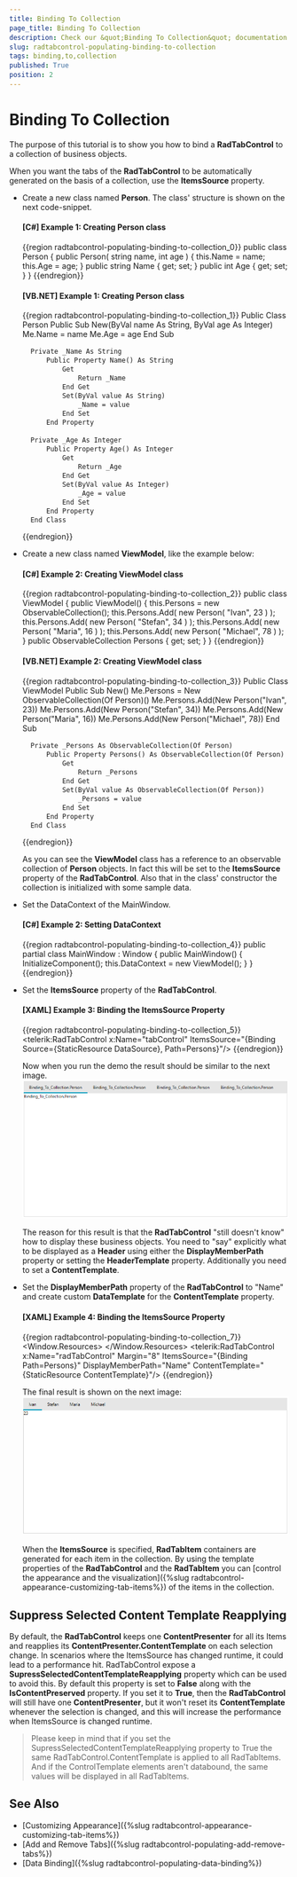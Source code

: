 ```yaml
---
title: Binding To Collection
page_title: Binding To Collection
description: Check our &quot;Binding To Collection&quot; documentation article for the RadTabControl {{ site.framework_name }} control.
slug: radtabcontrol-populating-binding-to-collection
tags: binding,to,collection
published: True
position: 2
---
```


# Binding To Collection

The purpose of this tutorial is to show you how to bind a __RadTabControl__ to a collection of business objects.				

When you want the tabs of the __RadTabControl__ to be automatically generated on the basis of a collection, use the __ItemsSource__ property.				

* Create a new class named __Person__. The class' structure is shown on the next code-snippet.		
				
	#### __[C#] Example 1: Creating Person class__	
	{{region radtabcontrol-populating-binding-to-collection_0}}
		public class Person
		{
			public Person( string name, int age )
			{
				this.Name = name;
				this.Age = age;
			}
			public string Name { get; set; }
			public int Age { get; set; }
		}
	{{endregion}}
	
	#### __[VB.NET] Example 1: Creating Person class__	
	{{region radtabcontrol-populating-binding-to-collection_1}}
		Public Class Person
			Public Sub New(ByVal name As String, ByVal age As Integer)
				Me.Name = name
				Me.Age = age
			End Sub
		
		Private _Name As String
			Public Property Name() As String
				Get
					Return _Name
				End Get
				Set(ByVal value As String)
					_Name = value
				End Set
			End Property
		
		Private _Age As Integer
			Public Property Age() As Integer
				Get
					Return _Age
				End Get
				Set(ByVal value As Integer)
					_Age = value
				End Set
			End Property
		End Class
	{{endregion}}

* Create a new class named __ViewModel__, like the example below:						

	#### __[C#] Example 2: Creating ViewModel class__
	{{region radtabcontrol-populating-binding-to-collection_2}}
		public class ViewModel
		{
			public ViewModel()
			{
				this.Persons = new ObservableCollection<Person>();
				this.Persons.Add( new Person( "Ivan", 23 ) );
				this.Persons.Add( new Person( "Stefan", 34 ) );
				this.Persons.Add( new Person( "Maria", 16 ) );
				this.Persons.Add( new Person( "Michael", 78 ) );
			}
			public ObservableCollection<Person> Persons { get; set; }
		}
	{{endregion}}

	#### __[VB.NET] Example 2: Creating ViewModel class__ 
	{{region radtabcontrol-populating-binding-to-collection_3}}
		Public Class ViewModel
			Public Sub New()
				Me.Persons = New ObservableCollection(Of Person)()
				Me.Persons.Add(New Person("Ivan", 23))
				Me.Persons.Add(New Person("Stefan", 34))
				Me.Persons.Add(New Person("Maria", 16))
				Me.Persons.Add(New Person("Michael", 78))
			End Sub
		
		Private _Persons As ObservableCollection(Of Person)
			Public Property Persons() As ObservableCollection(Of Person)
				Get
					Return _Persons
				End Get
				Set(ByVal value As ObservableCollection(Of Person))
					_Persons = value
				End Set
			End Property
		End Class
	{{endregion}}

	As you can see the __ViewModel__ class has a reference to an observable collection of __Person__ objects. In fact this will be set to the __ItemsSource__ property of the __RadTabControl__. Also that in the class' constructor the collection is initialized with some sample data.

* Set the DataContext of the MainWindow.						
  
	#### __[C#] Example 2: Setting DataContext__ 
	{{region radtabcontrol-populating-binding-to-collection_4}}
		public partial class MainWindow : Window
		{
			public MainWindow()
			{
				InitializeComponent();
				this.DataContext = new ViewModel();
			}
		}
	{{endregion}}

* Set the __ItemsSource__ property of the __RadTabControl__.						

	#### __[XAML] Example 3: Binding the ItemsSource Property__ 
	{{region radtabcontrol-populating-binding-to-collection_5}}
		<telerik:RadTabControl x:Name="tabControl"
			ItemsSource="{Binding Source={StaticResource DataSource}, Path=Persons}"/>
	{{endregion}}

	Now when you run the demo the result should be similar to the next image.
	![](images/RadTabControl_Populating_BindingToCollection_010.png)
	
	The reason for this result is that the __RadTabControl__ "still doesn't know" how to display these business objects. You need to "say" explicitly what to be displayed as a __Header__ using either the __DisplayMemberPath__ property or setting the __HeaderTemplate__ property. Additionally you need to set a __ContentTemplate__.						

* Set the __DisplayMemberPath__ property of the __RadTabControl__ to "Name" and create custom __DataTemplate__ for the __ContentTemplate__ property.					

	#### __[XAML] Example 4: Binding the ItemsSource Property__   
	{{region radtabcontrol-populating-binding-to-collection_7}}
		<Window.Resources>
			<DataTemplate x:Key="ContentTemplate">
				<Grid>
					<TextBlock Text="{Binding Age}"/>
				</Grid>
			</DataTemplate>
		</Window.Resources>
		<Grid x:Name="LayoutRoot" Background="White">
			<telerik:RadTabControl x:Name="radTabControl" Margin="8" ItemsSource="{Binding Path=Persons}" 
				DisplayMemberPath="Name" 
				ContentTemplate="{StaticResource ContentTemplate}"/>
		</Grid>
	{{endregion}}

	The final result is shown on the next image:
	![](images/RadTabControl_Populating_BindingToCollection_030.png)

	When the __ItemsSource__ is specified, __RadTabItem__ containers are generated for each item in the collection. By using the template properties of the __RadTabControl__ and the __RadTabItem__ you can [control the appearance and the visualization]({%slug radtabcontrol-appearance-customizing-tab-items%}) of the items in the collection. 

## Suppress Selected Content Template Reapplying

By default, the __RadTabControl__ keeps one __ContentPresenter__ for all its Items and reapplies its __ContentPresenter.ContentTemplate__ on each selection change. In scenarios where the ItemsSource has changed runtime, it could lead to a performance hit. RadTabControl expose a __SupressSelectedContentTemplateReapplying__ property which can be used to avoid this. By default this property is set to __False__ along with the __IsContentPreserved__ property. If you set it to __True__, then the __RadTabControl__ will still have one __ContentPresenter__, but it won't reset its __ContentTemplate__ whenever the selection is changed, and this will increase the performance when ItemsSource is changed runtime.

>Please keep in mind that if you set the SupressSelectedContentTemplateReapplying property to True the same RadTabControl.ContentTemplate is applied to all RadTabItems. And if the ControlTemplate elements aren't databound, the same values will be displayed in all RadTabItems.	

## See Also  
 * [Customizing Appearance]({%slug radtabcontrol-appearance-customizing-tab-items%})
 * [Add and Remove Tabs]({%slug radtabcontrol-populating-add-remove-tabs%})
 * [Data Binding]({%slug radtabcontrol-populating-data-binding%})

